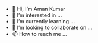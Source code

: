 - 👋 Hi, I’m Aman Kumar
- 👀 I’m interested in ...
- 🌱 I’m currently learning ...
- 💞️ I’m looking to collaborate on ...
- 📫 How to reach me ...

<!---
arjunnarayann/arjunnarayann is a ✨ special ✨ repository because its `README.md` (this file) appears on your GitHub profile.
You can click the Preview link to take a look at your changes.
--->
